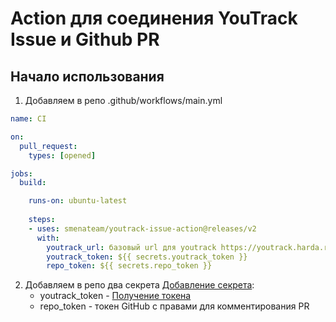 # Action для соединения YouTrack Issue и Github PR
## Начало использования
1. Добавляем в репо .github/workflows/main.yml

```yaml
name: CI

on:
  pull_request:
    types: [opened]

jobs:
  build:

    runs-on: ubuntu-latest
    
    steps:
    - uses: smenateam/youtrack-issue-action@releases/v2
      with:
        youtrack_url: базовый url для youtrack https://youtrack.harda.ru
        youtrack_token: ${{ secrets.youtrack_token }}
        repo_token: ${{ secrets.repo_token }}
```
2. Добавляем в репо два секрета [Добавление секрета](https://help.github.com/en/articles/virtual-environments-for-github-actions#creating-and-using-secrets-encrypted-variables):
    - youtrack_token - [Получение токена](https://www.jetbrains.com/help/youtrack/incloud/Manage-Permanent-Token.html)
    - repo_token - токен GitHub c правами для комментирования PR
